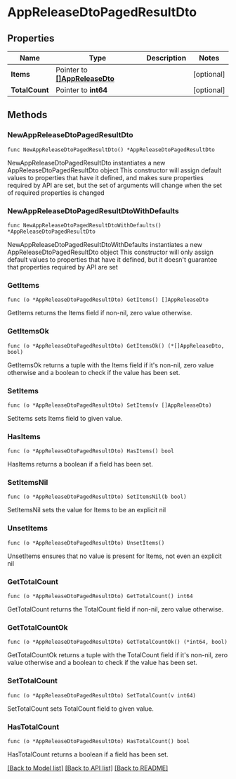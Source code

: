 # AppReleaseDtoPagedResultDto

## Properties

Name | Type | Description | Notes
------------ | ------------- | ------------- | -------------
**Items** | Pointer to [**[]AppReleaseDto**](AppReleaseDto.md) |  | [optional] 
**TotalCount** | Pointer to **int64** |  | [optional] 

## Methods

### NewAppReleaseDtoPagedResultDto

`func NewAppReleaseDtoPagedResultDto() *AppReleaseDtoPagedResultDto`

NewAppReleaseDtoPagedResultDto instantiates a new AppReleaseDtoPagedResultDto object
This constructor will assign default values to properties that have it defined,
and makes sure properties required by API are set, but the set of arguments
will change when the set of required properties is changed

### NewAppReleaseDtoPagedResultDtoWithDefaults

`func NewAppReleaseDtoPagedResultDtoWithDefaults() *AppReleaseDtoPagedResultDto`

NewAppReleaseDtoPagedResultDtoWithDefaults instantiates a new AppReleaseDtoPagedResultDto object
This constructor will only assign default values to properties that have it defined,
but it doesn't guarantee that properties required by API are set

### GetItems

`func (o *AppReleaseDtoPagedResultDto) GetItems() []AppReleaseDto`

GetItems returns the Items field if non-nil, zero value otherwise.

### GetItemsOk

`func (o *AppReleaseDtoPagedResultDto) GetItemsOk() (*[]AppReleaseDto, bool)`

GetItemsOk returns a tuple with the Items field if it's non-nil, zero value otherwise
and a boolean to check if the value has been set.

### SetItems

`func (o *AppReleaseDtoPagedResultDto) SetItems(v []AppReleaseDto)`

SetItems sets Items field to given value.

### HasItems

`func (o *AppReleaseDtoPagedResultDto) HasItems() bool`

HasItems returns a boolean if a field has been set.

### SetItemsNil

`func (o *AppReleaseDtoPagedResultDto) SetItemsNil(b bool)`

 SetItemsNil sets the value for Items to be an explicit nil

### UnsetItems
`func (o *AppReleaseDtoPagedResultDto) UnsetItems()`

UnsetItems ensures that no value is present for Items, not even an explicit nil
### GetTotalCount

`func (o *AppReleaseDtoPagedResultDto) GetTotalCount() int64`

GetTotalCount returns the TotalCount field if non-nil, zero value otherwise.

### GetTotalCountOk

`func (o *AppReleaseDtoPagedResultDto) GetTotalCountOk() (*int64, bool)`

GetTotalCountOk returns a tuple with the TotalCount field if it's non-nil, zero value otherwise
and a boolean to check if the value has been set.

### SetTotalCount

`func (o *AppReleaseDtoPagedResultDto) SetTotalCount(v int64)`

SetTotalCount sets TotalCount field to given value.

### HasTotalCount

`func (o *AppReleaseDtoPagedResultDto) HasTotalCount() bool`

HasTotalCount returns a boolean if a field has been set.


[[Back to Model list]](../README.md#documentation-for-models) [[Back to API list]](../README.md#documentation-for-api-endpoints) [[Back to README]](../README.md)


